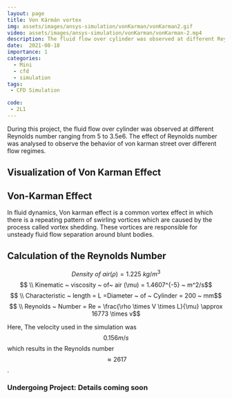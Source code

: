 ```yaml
---
layout: page
title: Von Kármán vortex
img: assets/images/ansys-simulation/vonKarman/vonKarman2.gif
video: assets/images/ansys-simulation/vonKarman/vonKarman-2.mp4
description: The fluid flow over cylinder was observed at different Reynolds number ranging from 5 to 3.5e6. The effect of Reynolds number was analyzed to observe the behavior of von karman street over different flow regimes.
date:  2021-08-18
importance: 1
categories:
  - Mini
  - cfd 
  - simulation
tags:
 - CFD Simulation

code:
 - 2L1
---
```


During this project, the fluid flow over cylinder was observed at different Reynolds number ranging from 5 to 3.5e6. The effect of Reynolds number was analysed to observe the behavior of von karman street over different flow regimes.

## Visualization of Von Karman Effect


<div>
<object data="{{ site.url }}{{ site.baseurl }}/images/ansys-simulation/vonKarman/vonKarman.gif" width="100%" height="100%" type="image/gif"></object>
</div>


## Von-Karman Effect
In fluid dynamics, Von karman effect is a common vortex effect in which there is a repeating pattern of swirling vortices which are caused by the process called vortex shedding. These vortices are responsible for unsteady fluid flow separation around blunt bodies.

## Calculation of the Reynolds Number

$$ Density ~ of~  air (\rho ) = 1.225 ~ kg/m^3 $$ 
$$ \\ Kinematic ~ viscosity ~ of~  air (\mu)  = 1.4607^{-5} ~ m^2/s$$
$$ \\ Characteristic ~ length  = L =Diameter ~ of ~ Cylinder  = 200 ~ mm$$
$$ \\ Reynolds ~ Number  = Re = \frac{\rho \times V \times L}{\mu} \approx 16773 \times v$$

Here, The velocity used in the simulation was $$ 0.156 m/s $$ which results in the Reynolds number $$\approx 2617$$.


<h3> Undergoing Project: Details coming soon</h3>
